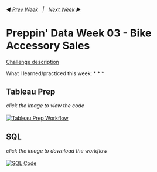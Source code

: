 <h6><a href="../Week_2/README.md">◀  Prev Week</a>&nbsp;&nbsp;&nbsp;|&nbsp;&nbsp;&nbsp;<a href="../Week_4/README.md">Next Week  ▶</a></h6>

# Preppin' Data Week 03 - Bike Accessory Sales

[Challenge description](https://preppindata.blogspot.com/2021/01/2021-week-3.html)

What I learned/practiced this week:
*
*
*

## Tableau Prep
<i>click the image to view the code</i><br>
<br>
<a href="preppin-data-YYYY-WW.py">
<img src="img-python-code-YYYY-WW.png?raw=true" alt="Tableau Prep Workflow">
</a>

## SQL
<i>click the image to download the workflow</i><br>
<br>
<a href="preppin-data-YYYY-WW.yxzp">
<img src="img-alteryx-YYYY-WW.png?raw=true" alt="SQL Code">
</a>

